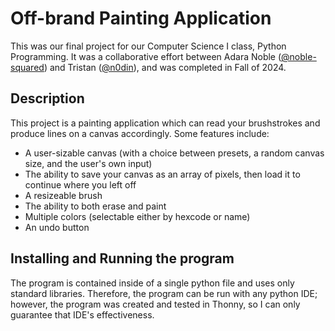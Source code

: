 # Off-brand Painting Application

This was our final project for our Computer Science I class, Python Programming. It was a collaborative effort between Adara Noble ([@noble-squared](https://github.com/noble-squared)) and Tristan ([@n0din](https://github.com/n0din)), and was completed in Fall of 2024.             

## Description

This project is a painting application which can read your brushstrokes and produce lines on a canvas accordingly. Some features include:
* A user-sizable canvas (with a choice between presets, a random canvas size, and the user's own input)
* The ability to save your canvas as an array of pixels, then load it to continue where you left off
* A resizeable brush
* The ability to both erase and paint
* Multiple colors (selectable either by hexcode or name)
* An undo button

## Installing and Running the program

The program is contained inside of a single python file and uses only standard libraries. Therefore, the program can be run with any python IDE; however, the program was created and tested in Thonny, so I can only guarantee that IDE's effectiveness. 


